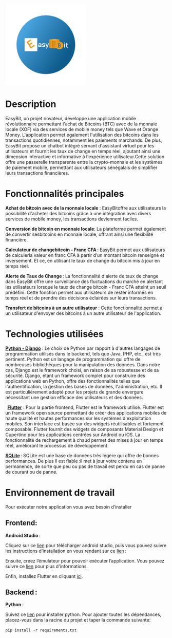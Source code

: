 <img alt="logo easybit" src="LOGO.png" style = "width: 50%">
 

# Description

EasyBit, un projet novateur, développe une application mobile révolutionnaire permettant l'achat de Bitcoins (BTC) avec de la monnaie locale (XOF) via des services de mobile money tels que Wave et Orange Money. L'application permet également l'utilisation des bitcoins dans les transactions quotidiennes, notamment les paiements marchands. De plus, EasyBit propose un chatbot intégré servant d'assistant virtuel pour les utilisateurs et fournit les taux de change en temps réel, ajoutant ainsi une dimension interactive et informative à l'expérience utilisateur.Cette solution offre une passerelle transparente entre la crypto-monnaie et les systèmes de paiement mobile, permettant aux utilisateurs sénégalais de simplifier leurs transactions financières.
 
# Fonctionnalités principales

**Achat de bitcoin avec de la monnaie locale** : EasyBitoffre aux utilisateurs la possibilité d'acheter des bitcoins grâce à une intégration avec divers services de mobile money, les transactions deviennent faciles. 
 
**Conversion de bitcoin en monnaie locale**: La plateforme permet également de convertir sesbitcoins en monnaie locale, offrant ainsi une flexibilité financière. 
 
**Calculateur de changebitcoin - Franc CFA** : EasyBit permet aux utilisateurs de calculerla valeur en franc CFA à partir d’un montant bitcoin renseigné et inversement. Et ce, en utilisant le taux de change du bitcoin mis à jour en temps réel. 
 
**Alerte de Taux de Change** : La fonctionnalité d'alerte de taux de change dans EasyBit offre une surveillance des fluctuations du marché en alertant les utilisateurs lorsque le taux de change bitcoin - Franc CFA atteint un seuil prédéfini. Cette fonction permet aux utilisateurs de rester informés en temps réel et de prendre des décisions éclairées sur leurs transactions.

**Transfert de bitcoins à un autre utilisateur** : Cette fonctionnalité permet à un utilisateur d'envoyer des bitcoins à un autre utilisateur de l'application.
 
 
# Technologies utilisées 


<u>**Python - Django**</u> :
Le choix de Python par rapport à d'autres langages de programmation utilisés dans le backend, tels que Java, PHP, etc., est très pertinent. Python est un langage de programmation qui offre de nombreuses bibliothèques pour la manipulation des données. Dans notre cas, Django est le framework choisi, en raison de sa robustesse et de sa sécurité. Django, étant un framework complet pour construire des applications web en Python, offre des fonctionnalités telles que l'authentification, la gestion des bases de données, l'administration, etc. Il est particulièrement adapté pour les projets de grande envergure nécessitant une gestion efficace des utilisateurs et des données.

 
<u>**Flutter**</u> :
Pour la partie frontend, Flutter est le framework utilisé. Flutter est un framework open source permettant de créer des applications mobiles de haute qualité et hautes performances sur les systèmes d'exploitation mobiles. Son interface est basée sur des widgets réutilisables et fortement composable. Flutter fournit des widgets de composants Material Design et Cupertino pour les applications centrées sur Android ou iOS. La fonctionnalité de rechargement à chaud permet des mises à jour en temps réel, améliorant le processus de développement. 
 
<u>**SQLite**</u> :
SQLite est une base de données très légère qui offre de bonnes performances. De plus il est fiable :il met à jour votre contenu en permanence, de sorte que peu ou pas de travail est perdu en cas de panne de courant ou de panne.
 
# Environnement de travail

Pour exécuter notre application vous avez besoin d’installer 

## Frontend: 
 
**Android Studio** : 

Cliquez sur ce [lien](https://developer.android.com/studio) pour télécharger android studio, puis vous pouvez suivre les instructions d’installation en vous rendant sur ce [lien](https://developer.android.com/studio/install?hl=fr) :

Ensuite, créez l’émulateur pour pouvoir exécuter l’application. Vous pouvez suivre ce [lien](https://developer.android.com/studio/run/emulator?hl=fr) pour plus d'informations.

Enfin, installez Flutter en cliquant [ici](https://docs.flutter.dev/get-started/install). 
  
 
## Backend :

**Python** :

Suivez ce [lien](https://www.python.org/downloads/) pour installer python.
Pour ajouter toutes les dépendances, placez-vous dans la racine du projet et taper la commande suivante:

 `pip install -r requirements.txt` 
